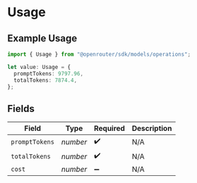 # Usage

## Example Usage

```typescript
import { Usage } from "@openrouter/sdk/models/operations";

let value: Usage = {
  promptTokens: 9797.96,
  totalTokens: 7874.4,
};
```

## Fields

| Field              | Type               | Required           | Description        |
| ------------------ | ------------------ | ------------------ | ------------------ |
| `promptTokens`     | *number*           | :heavy_check_mark: | N/A                |
| `totalTokens`      | *number*           | :heavy_check_mark: | N/A                |
| `cost`             | *number*           | :heavy_minus_sign: | N/A                |